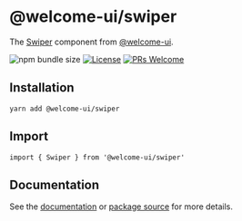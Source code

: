 # @welcome-ui/swiper

The [Swiper](https://welcome-ui.com/components/swiper) component from [@welcome-ui](https://welcome-ui.com).

![npm bundle size](https://img.shields.io/bundlephobia/minzip/@welcome-ui/swiper) [![License](https://img.shields.io/npm/l/welcome-ui.svg)](https://github.com/WTTJ/welcome-ui/blob/master/LICENSE) [![PRs Welcome](https://img.shields.io/badge/PRs-welcome-mediumspringgreen.svg)](ttps://github.com/WTTJ/welcome-ui/blob/master/CONTRIBUTING.mdx)

## Installation

    yarn add @welcome-ui/swiper

## Import

    import { Swiper } from '@welcome-ui/swiper'

## Documentation

See the [documentation](https://welcome-ui.com/components/swiper) or [package source](https://github.com/WTTJ/welcome-ui/tree/master/packages/Swiper) for more details.
